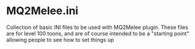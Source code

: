 MQ2Melee.ini
============
Collection of basic INI files to be used with MQ2Melee plugin. These files are for level 100 toons, and are of course intended to be a "starting point" allowing people to see how to set things up

